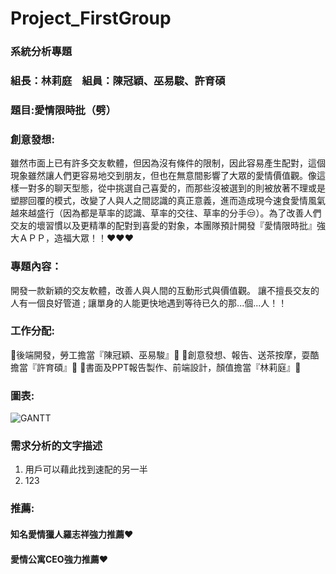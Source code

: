 # Project_FirstGroup
### 系統分析專題 
### 組長：林莉庭　組員：陳冠穎、巫易駿、許育碩

### 題目:愛情限時批（劈）

### 創意發想:
雖然市面上已有許多交友軟體，但因為沒有條件的限制，因此容易產生配對，這個現象雖然讓人們更容易地交到朋友，但也在無意間影響了大眾的愛情價值觀。像這樣一對多的聊天型態，從中挑選自己喜愛的，而那些沒被選到的則被放著不理或是塑膠回覆的模式，改變了人與人之間認識的真正意義，進而造成現今速食愛情風氣越來越盛行（因為都是草率的認識、草率的交往、草率的分手:unamused:）。為了改善人們交友的壞習慣以及更精準的配對到喜愛的對象，本團隊預計開發『愛情限時批』強大ＡＰＰ，造福大眾！！:heart::heart::heart:

### 專題內容：
開發一款新穎的交友軟體，改善人與人間的互動形式與價值觀。
讓不擅長交友的人有一個良好管道 ; 讓單身的人能更快地遇到等待已久的那...個...人！！

### 工作分配:
 :vibration_mode:後端開發，勞工擔當『陳冠穎、巫易駿』:vibration_mode:
 :file_folder:創意發想、報告、送茶按摩，耍酷擔當『許育碩』:file_folder:
 :crystal_ball:書面及PPT報告製作、前端設計，顏值擔當『林莉庭』:crystal_ball:

### 圖表:
![GANTT](系統圖.png "gantt")

### 需求分析的文字描述
1. 用戶可以藉此找到速配的另一半
2. 123


### 推薦:
#### 知名愛情獵人羅志祥強力推薦:heart:
#### 愛情公寓CEO強力推薦:heart:
